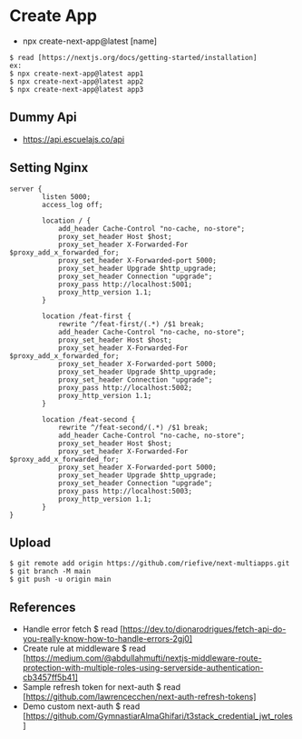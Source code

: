 # Create App
- npx create-next-app@latest [name]
```
$ read [https://nextjs.org/docs/getting-started/installation]
ex:
$ npx create-next-app@latest app1
$ npx create-next-app@latest app2
$ npx create-next-app@latest app3
```

## Dummy Api
- https://api.escuelajs.co/api

## Setting Nginx
```
server {
        listen 5000;
        access_log off;
    
        location / {
            add_header Cache-Control "no-cache, no-store";
            proxy_set_header Host $host;
            proxy_set_header X-Forwarded-For $proxy_add_x_forwarded_for;
            proxy_set_header X-Forwarded-port 5000;
            proxy_set_header Upgrade $http_upgrade;
            proxy_set_header Connection "upgrade";
            proxy_pass http://localhost:5001;
            proxy_http_version 1.1;
        }

        location /feat-first {
            rewrite ^/feat-first/(.*) /$1 break;
            add_header Cache-Control "no-cache, no-store";
            proxy_set_header Host $host;
            proxy_set_header X-Forwarded-For $proxy_add_x_forwarded_for;
            proxy_set_header X-Forwarded-port 5000;
            proxy_set_header Upgrade $http_upgrade;
            proxy_set_header Connection "upgrade";
            proxy_pass http://localhost:5002;
            proxy_http_version 1.1;
        }

        location /feat-second {
            rewrite ^/feat-second/(.*) /$1 break;
            add_header Cache-Control "no-cache, no-store";
            proxy_set_header Host $host;
            proxy_set_header X-Forwarded-For $proxy_add_x_forwarded_for;
            proxy_set_header X-Forwarded-port 5000;
            proxy_set_header Upgrade $http_upgrade;
            proxy_set_header Connection "upgrade";
            proxy_pass http://localhost:5003;
            proxy_http_version 1.1;
        }
}
```

## Upload
```
$ git remote add origin https://github.com/riefive/next-multiapps.git
$ git branch -M main
$ git push -u origin main
```

## References
- Handle error fetch
$ read [https://dev.to/dionarodrigues/fetch-api-do-you-really-know-how-to-handle-errors-2gj0]
- Create rule at middleware
$ read [https://medium.com/@abdullahmufti/nextjs-middleware-route-protection-with-multiple-roles-using-serverside-authentication-cb3457ff5b41]
- Sample refresh token for next-auth
$ read [https://github.com/lawrencecchen/next-auth-refresh-tokens]
- Demo custom next-auth
$ read [https://github.com/GymnastiarAlmaGhifari/t3stack_credential_jwt_roles]
